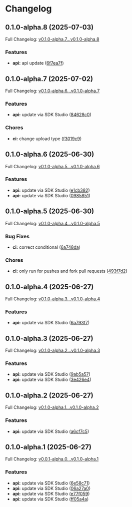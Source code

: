 # Changelog

## 0.1.0-alpha.8 (2025-07-03)

Full Changelog: [v0.1.0-alpha.7...v0.1.0-alpha.8](https://github.com/sst/opencode-sdk-python/compare/v0.1.0-alpha.7...v0.1.0-alpha.8)

### Features

* **api:** api update ([6f7ea7f](https://github.com/sst/opencode-sdk-python/commit/6f7ea7f1f813c31e513fbe33d8653fe3e07f7831))

## 0.1.0-alpha.7 (2025-07-02)

Full Changelog: [v0.1.0-alpha.6...v0.1.0-alpha.7](https://github.com/sst/opencode-sdk-python/compare/v0.1.0-alpha.6...v0.1.0-alpha.7)

### Features

* **api:** update via SDK Studio ([84628c0](https://github.com/sst/opencode-sdk-python/commit/84628c0bd3cd508832f04db0fd8a6cd5367dddf3))


### Chores

* **ci:** change upload type ([f3019c9](https://github.com/sst/opencode-sdk-python/commit/f3019c94cb548e436b2d7d884969a90db4649f80))

## 0.1.0-alpha.6 (2025-06-30)

Full Changelog: [v0.1.0-alpha.5...v0.1.0-alpha.6](https://github.com/sst/opencode-sdk-python/compare/v0.1.0-alpha.5...v0.1.0-alpha.6)

### Features

* **api:** update via SDK Studio ([e1cb382](https://github.com/sst/opencode-sdk-python/commit/e1cb382c5391eb135a31ad98c7301c061191c563))
* **api:** update via SDK Studio ([0985851](https://github.com/sst/opencode-sdk-python/commit/09858518e9312ca72238efd596cc0313927c26e3))

## 0.1.0-alpha.5 (2025-06-30)

Full Changelog: [v0.1.0-alpha.4...v0.1.0-alpha.5](https://github.com/sst/opencode-sdk-python/compare/v0.1.0-alpha.4...v0.1.0-alpha.5)

### Bug Fixes

* **ci:** correct conditional ([6a748da](https://github.com/sst/opencode-sdk-python/commit/6a748dadf9df2b27b9c1123dc3ef989213f75090))


### Chores

* **ci:** only run for pushes and fork pull requests ([493f7d2](https://github.com/sst/opencode-sdk-python/commit/493f7d2131e0e17fc2128dad40b327e708f64366))

## 0.1.0-alpha.4 (2025-06-27)

Full Changelog: [v0.1.0-alpha.3...v0.1.0-alpha.4](https://github.com/sst/opencode-sdk-python/compare/v0.1.0-alpha.3...v0.1.0-alpha.4)

### Features

* **api:** update via SDK Studio ([6a793f7](https://github.com/sst/opencode-sdk-python/commit/6a793f7fd33a34f19656a3e723b61a32b0068a88))

## 0.1.0-alpha.3 (2025-06-27)

Full Changelog: [v0.1.0-alpha.2...v0.1.0-alpha.3](https://github.com/sst/opencode-sdk-python/compare/v0.1.0-alpha.2...v0.1.0-alpha.3)

### Features

* **api:** update via SDK Studio ([9ab5a57](https://github.com/sst/opencode-sdk-python/commit/9ab5a570a78b28aa0dfbad5e6302f930f2011fed))
* **api:** update via SDK Studio ([3e426e4](https://github.com/sst/opencode-sdk-python/commit/3e426e4328bd876b3bc5123e20b9a1b69dd1756d))

## 0.1.0-alpha.2 (2025-06-27)

Full Changelog: [v0.1.0-alpha.1...v0.1.0-alpha.2](https://github.com/sst/opencode-sdk-python/compare/v0.1.0-alpha.1...v0.1.0-alpha.2)

### Features

* **api:** update via SDK Studio ([a6cf7c5](https://github.com/sst/opencode-sdk-python/commit/a6cf7c5b2a411503294088428ca7918226eca161))

## 0.1.0-alpha.1 (2025-06-27)

Full Changelog: [v0.0.1-alpha.0...v0.1.0-alpha.1](https://github.com/sst/opencode-sdk-python/compare/v0.0.1-alpha.0...v0.1.0-alpha.1)

### Features

* **api:** update via SDK Studio ([6e58c71](https://github.com/sst/opencode-sdk-python/commit/6e58c71f2372aa3d44c0d30e0309011ef22a9e04))
* **api:** update via SDK Studio ([06a27a0](https://github.com/sst/opencode-sdk-python/commit/06a27a02713a8d7bb141e1db844c0b7466818a1d))
* **api:** update via SDK Studio ([e77f059](https://github.com/sst/opencode-sdk-python/commit/e77f05977e808723ca9df84c481a42f601ca4fd1))
* **api:** update via SDK Studio ([ff05a4a](https://github.com/sst/opencode-sdk-python/commit/ff05a4adf063d98b3434af29069ea513243071e0))
